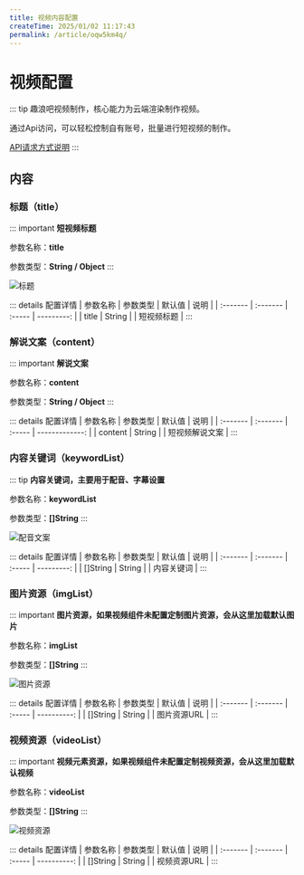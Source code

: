 ```yaml
---
title: 视频内容配置
createTime: 2025/01/02 11:17:43
permalink: /article/oqw5km4q/
---
```

# 视频配置
::: tip
趣浪吧视频制作，核心能力为云端渲染制作视频。

通过Api访问，可以轻松控制自有账号，批量进行短视频的制作。

[API请求方式说明](api.html#视频制作api)
:::

## 内容
### 标题（title）
::: important
**短视频标题**

参数名称：**title**

参数类型：**String / Object**
:::

![标题](/imgs/content/title.png)

::: details 配置详情
| 参数名称 | 参数类型 | 默认值 |       说明 |
| :------- | :------- | :----- | ---------: |
| title    | String   |        | 短视频标题 |
:::

### 解说文案（content）
::: important
**解说文案**

参数名称：**content**

参数类型：**String / Object**
:::

::: details 配置详情
| 参数名称 | 参数类型 | 默认值 |           说明 |
| :------- | :------- | :----- | -------------: |
| content  | String   |        | 短视频解说文案 |
:::

### 内容关键词（keywordList）
::: tip
**内容关键词，主要用于配音、字幕设置**

参数名称：**keywordList**

参数类型：**[]String**
:::

![配音文案](/imgs/content/content.png)

::: details 配置详情
| 参数名称 | 参数类型 | 默认值 |       说明 |
| :------- | :------- | :----- | ---------: |
| []String | String   |        | 内容关键词 |
:::

### 图片资源（imgList）
::: important
**图片资源，如果视频组件未配置定制图片资源，会从这里加载默认图片**

参数名称：**imgList**

参数类型：**[]String**
:::

![图片资源](/imgs/components/alert-img.png)

::: details 配置详情
| 参数名称 | 参数类型 | 默认值 |        说明 |
| :------- | :------- | :----- | ----------: |
| []String | String   |        | 图片资源URL |
:::

### 视频资源（videoList）
::: important 
**视频元素资源，如果视频组件未配置定制视频资源，会从这里加载默认视频**

参数名称：**videoList**

参数类型：**[]String**
:::

![视频资源](/imgs/components/bg-video.png)

::: details 配置详情
| 参数名称 | 参数类型 | 默认值 |        说明 |
| :------- | :------- | :----- | ----------: |
| []String | String   |        | 视频资源URL |
:::
